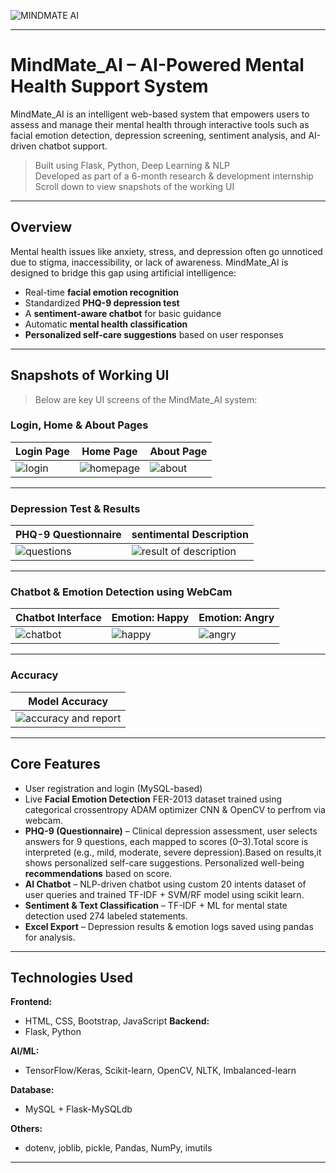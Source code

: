 ![MINDMATE AI](https://github.com/user-attachments/assets/c371dfff-d657-4050-993e-9c4738489d8a)

---
# MindMate_AI – AI-Powered Mental Health Support System

MindMate_AI is an intelligent web-based system that empowers users to assess and manage their mental health through interactive tools such as facial emotion detection, depression screening, sentiment analysis, and AI-driven chatbot support.

> Built using Flask, Python, Deep Learning & NLP  
> Developed as part of a 6-month research & development internship  
> Scroll down to view snapshots of the working UI 

---

## Overview

Mental health issues like anxiety, stress, and depression often go unnoticed due to stigma, inaccessibility, or lack of awareness. MindMate_AI is designed to bridge this gap using artificial intelligence:

- Real-time **facial emotion recognition**
- Standardized **PHQ-9 depression test**
- A **sentiment-aware chatbot** for basic guidance
- Automatic **mental health classification**
- **Personalized self-care suggestions** based on user responses

---

## Snapshots of Working UI

> Below are key UI screens of the MindMate_AI system:

### Login, Home & About Pages

| Login Page | Home Page | About Page |
|------------|-----------|------------|
|![login](https://github.com/user-attachments/assets/7e79087e-42b4-4b6e-92b4-d085b137ec6a) | ![homepage](https://github.com/user-attachments/assets/43e90b2c-8b79-4004-9f74-47d6dafb0ab9)| ![about](https://github.com/user-attachments/assets/bab52b67-2b8d-4569-946e-488a8e2f5752)|

---

### Depression Test & Results

| PHQ-9 Questionnaire |sentimental Description|
|---------------------|----------------------|
|![questions](https://github.com/user-attachments/assets/db8e3fa9-eb6a-42ff-90c0-1e5cef3be8d7)|![result of description](https://github.com/user-attachments/assets/6b8d773e-e35c-4ab1-a5ef-87ea85ec8742)|

---

### Chatbot & Emotion Detection using WebCam

| Chatbot Interface | Emotion: Happy | Emotion: Angry |
|-------------------|----------------|----------------|
| ![chatbot](https://github.com/user-attachments/assets/9099531d-c5f7-4fbe-9d77-16d85081facb)| ![happy](https://github.com/user-attachments/assets/3a1737f3-74cc-4e21-babe-0e08f019c7a5) | ![angry](https://github.com/user-attachments/assets/d75a41e7-591d-492f-a664-0e5acbbcf674) |

---

### Accuracy 

| Model Accuracy |
|----------------|
| ![accuracy and report](https://github.com/user-attachments/assets/93e4ef7c-6e65-435c-978b-80558f7e4ab9)|

---

## Core Features

- User registration and login (MySQL-based)
- Live **Facial Emotion Detection** FER-2013 dataset trained using categorical crossentropy ADAM optimizer CNN & OpenCV to perfrom via webcam.
- **PHQ-9 (Questionnaire)** – Clinical depression assessment, user selects answers for 9 questions, each mapped to scores (0–3).Total score is interpreted (e.g., mild, moderate, severe depression).Based on results,it shows personalized self-care suggestions. Personalized well-being **recommendations** based on score.
- **AI Chatbot** – NLP-driven chatbot using custom 20 intents dataset of user queries and trained TF-IDF + SVM/RF model using scikit learn.
- **Sentiment & Text Classification** – TF-IDF + ML for mental state detection used 274 labeled statements.
- **Excel Export** – Depression results & emotion logs saved using pandas for analysis.
  
---
## Technologies Used

**Frontend:**
- HTML, CSS, Bootstrap, JavaScript
**Backend:**
- Flask, Python

**AI/ML:**
- TensorFlow/Keras, Scikit-learn, OpenCV, NLTK, Imbalanced-learn

**Database:**
- MySQL + Flask-MySQLdb

**Others:**
- dotenv, joblib, pickle, Pandas, NumPy, imutils
---

